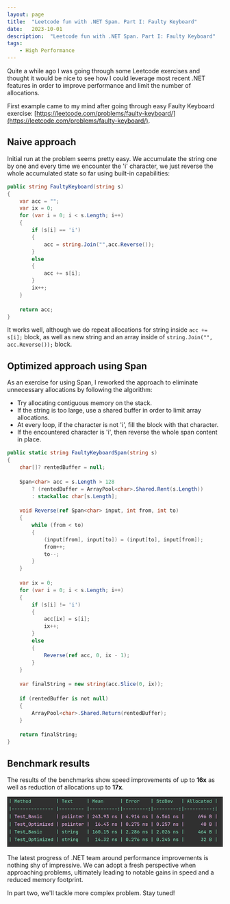 ```yaml
---
layout: page
title:  "Leetcode fun with .NET Span. Part I: Faulty Keyboard"
date:   2023-10-01
description:  "Leetcode fun with .NET Span. Part I: Faulty Keyboard"
tags:
    - High Performance
---
```


Quite a while ago I was going through some Leetcode exercises and thought it would be nice to see how I could leverage most recent .NET features in order to improve performance and limit the number of allocations.

First example came to my mind after going through easy Faulty Keyboard exercise: [https://leetcode.com/problems/faulty-keyboard/](https://leetcode.com/problems/faulty-keyboard/).

## Naive approach

Initial run at the problem seems pretty easy. We accumulate the string one by one and every time we encounter the 'i' character, we just reverse the whole accumulated state so far using built-in capabilities:

```csharp
public string FaultyKeyboard(string s) 
{
    var acc = "";
    var ix = 0;
    for (var i = 0; i < s.Length; i++) 
    {
        if (s[i] == 'i') 
        {
            acc = string.Join("",acc.Reverse());
        } 
        else 
        {
            acc += s[i];
        }
        ix++;
    }

    return acc;
}
```

It works well, although we do repeat allocations for string inside `acc += s[i];` block, as well as new string and an array inside of `string.Join("", acc.Reverse());` block.

## Optimized approach using Span

As an exercise for using Span, I reworked the approach to eliminate unnecessary allocations by following the algorithm:

* Try allocating contiguous memory on the stack.
* If the string is too large, use a shared buffer in order to limit array allocations.
* At every loop, if the character is not 'i', fill the block with that character.
* If the encountered character is 'i', then reverse the whole span content in place.


```csharp
public static string FaultyKeyboardSpan(string s)
{
    char[]? rentedBuffer = null;
    
    Span<char> acc = s.Length > 128
        ? (rentedBuffer = ArrayPool<char>.Shared.Rent(s.Length))
        : stackalloc char[s.Length];

    void Reverse(ref Span<char> input, int from, int to)
    {
        while (from < to)
        {
            (input[from], input[to]) = (input[to], input[from]); 
            from++;
            to--;
        }
    }
    
    var ix = 0;
    for (var i = 0; i < s.Length; i++) 
    {
        if (s[i] != 'i') 
        {
            acc[ix] = s[i];
            ix++;
        } 
        else 
        {
            Reverse(ref acc, 0, ix - 1);
        }
    }

    var finalString = new string(acc.Slice(0, ix));
    
    if (rentedBuffer is not null)
    {
        ArrayPool<char>.Shared.Return(rentedBuffer);
    }

    return finalString;
}
```

## Benchmark results

The results of the benchmarks show speed improvements of up to **16x** as well as reduction of allocations up to **17x**.


![Benchmark results](/assets/images/2023-10-01/faulty_keyboard_span.jpeg)

The latest progress of .NET team around performance improvements is nothing shy of impressive. We can adopt a fresh perspective when approaching problems, ultimately leading to notable gains in speed and a reduced memory footprint. 

In part two, we'll tackle more complex problem. Stay tuned!